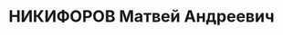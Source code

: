 ---
title: НИКИФОРОВ Матвей Андреевич
description: "Род. в 1903, Санкт-Петербургская губ., обр.: высшее. Проживал: г. Красноярск.\
  \ Начальник паровозной службы КЖД. \n  Арестован 27.04.1937. Обв.: террористическая\
  \ деятельность. Приговор: ВК ВС СССР, 15.07.1938 – ВМН. Расстрелян 16.07.1938, в\
  \ г. Красноярске. \n  Реабилитирован ВК ВС СССР 17.06.1958"
---